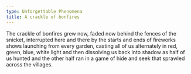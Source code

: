 ```yaml
---
type: Unforgettable Phenomena
title: A crackle of bonfires
---
```


The crackle of bonfires grew now, faded now behind the fences of the snicket, interrupted here and there by the starts and ends of fireworks shows launching from every garden, casting all of us alternately in red, green, blue, white light and then dissolving us back into shadow as half of us hunted and the other half ran in a game of hide and seek that sprawled across the villages.
